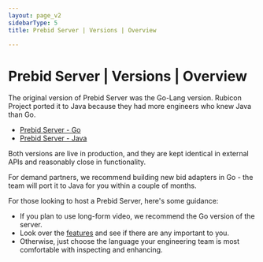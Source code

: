 ```yaml
---
layout: page_v2
sidebarType: 5
title: Prebid Server | Versions | Overview

---
```


# Prebid Server | Versions | Overview

The original version of Prebid Server was the Go-Lang version. Rubicon Project ported it to Java because they had more engineers who knew Java than Go.

- [Prebid Server - Go](prebid-server/versions/pbs-versions-go.html)
- [Prebid Server - Java](prebid-server/versions/pbs-versions-java.html)

Both versions are live in production, and they are kept identical in external APIs and reasonably close in functionality.

For demand partners, we recommend building new bid adapters in Go - the team will port it to Java for you within a couple of months.

For those looking to host a Prebid Server, here's some guidance:

- If you plan to use long-form video, we recommend the Go version of the server.
- Look over the [features](prebid-server/features/index.html) and see if there are any important to you.
- Otherwise, just choose the language your engineering team is most comfortable with inspecting and enhancing.
